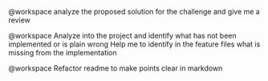 @workspace
analyze the proposed solution for the challenge and give me a review

@workspace
Analyze into the project and identify what has not been implemented or is plain wrong
Help me to identify in the feature files what is missing from the implementation

@workspace
Refactor readme to make points clear in markdown